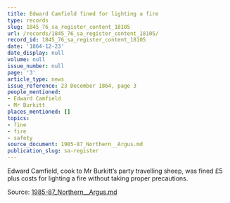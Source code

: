 ```yaml
---
title: Edward Camfield fined for lighting a fire
type: records
slug: 1845_76_sa_register_content_18105
url: /records/1845_76_sa_register_content_18105/
record_id: 1845_76_sa_register_content_18105
date: '1864-12-23'
date_display: null
volume: null
issue_number: null
page: '3'
article_type: news
issue_reference: 23 December 1864, page 3
people_mentioned:
- Edward Camfield
- Mr Burkitt
places_mentioned: []
topics:
- fine
- fire
- safety
source_document: 1985-87_Northern__Argus.md
publication_slug: sa-register
---
```


Edward Camfield, cook to Mr Burkitt’s party travelling sheep, was fined £5 plus costs for lighting a fire without taking proper precautions.

Source: [1985-87_Northern__Argus.md](/downloads/markdown/1985-87_Northern__Argus.md)
